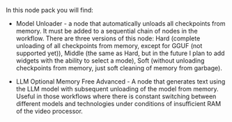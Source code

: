 In this node pack you will find:
- Model Unloader - a node that automatically unloads all checkpoints from memory.
It must be added to a sequential chain of nodes in the workflow. 
There are three versions of this node: 
Hard (complete unloading of all checkpoints from memory, except for GGUF (not supported yet)), 
Middle (the same as Hard, but in the future I plan to add widgets with the ability to select a mode), 
Soft (without unloading checkpoints from memory, just soft cleaning of memory from garbage).

- LLM Optional Memory Free Advanced - A node that generates text using the LLM model with subsequent unloading of the model from memory. 
Useful in those workflows where there is constant switching between different models and technologies under conditions of insufficient RAM of the video processor.
